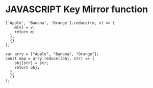 # JAVASCRIPT Key Mirror function
```
['Apple', 'Banana', 'Orange'].reduce((m, v) => {
    m[v] = v;
    return m;
  },
  {}
);
```

```
var arry = ["Apple", "Banana", "Orange"];
const map = arry.reduce((obj, str) => {
    obj[str] = str;
    return obj;
  },
  {}
);
```
